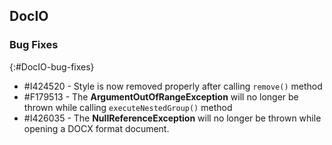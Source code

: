 ## DocIO

### Bug Fixes
{:#DocIO-bug-fixes}

* \#I424520 - Style is now removed properly after calling `remove()` method
* \#F179513 - The **ArgumentOutOfRangeException** will no longer be thrown while calling `executeNestedGroup()` method
* \#I426035 - The **NullReferenceException** will no longer be thrown while opening a DOCX format document.

